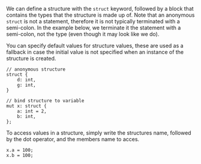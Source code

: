 We can define a structure with the `struct` keyword, followed by a block that
contains the types that the structure is made up of. Note that an anonymous
`struct` is not a statement, therefore it is not typically terminated with a
semi-colon. In the example below, we terminate it the statement with a
semi-colon, not the type (even though it may look like we do). 

You can specify default values for structure values, these are used as a
fallback in case the initial value is not specified when an instance of the 
structure is created.

    // anonymous structure
    struct {
        d: int,
        g: int,
    }

    // bind structure to variable
    mut x: struct {
        a: int = 2,
        b: int,
    };

To access values in a structure, simply write the structures name, followed by
the dot operator, and the members name to acces.

    x.a = 100;
    x.b = 100;